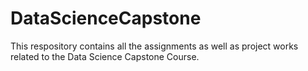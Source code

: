 # DataScienceCapstone
This respository contains all the assignments as well as project works related to the Data Science Capstone Course.
